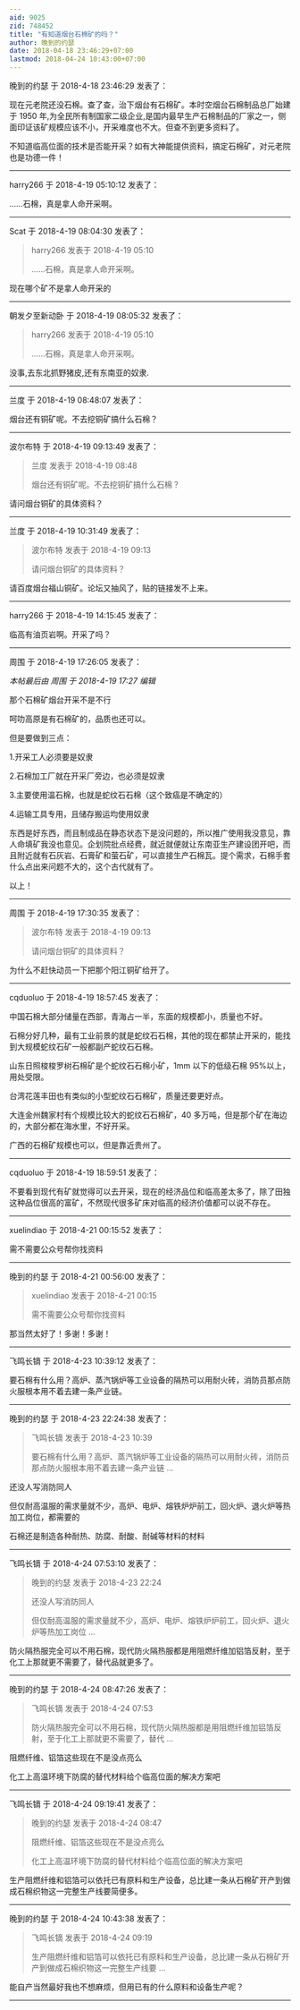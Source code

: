 ```yaml
---
aid: 9025
zid: 748452
title: "有知道烟台石棉矿的吗？"
author: 晚到的约瑟
date: 2018-04-18 23:46:29+07:00
lastmod: 2018-04-24 10:43:00+07:00
---
```


晚到的约瑟 于 2018-4-18 23:46:29 发表了：

现在元老院还没石棉。查了查，治下烟台有石棉矿。本时空烟台石棉制品总厂始建于 1950 年,为全民所有制国家二级企业,是国内最早生产石棉制品的厂家之一，侧面印证该矿规模应该不小，开采难度也不大。但查不到更多资料了。

不知道临高位面的技术是否能开采？如有大神能提供资料，搞定石棉矿，对元老院也是功德一件！

---

harry266 于 2018-4-19 05:10:12 发表了：

……石棉，真是拿人命开采啊。

---

Scat 于 2018-4-19 08:04:30 发表了：

> harry266 发表于 2018-4-19 05:10
>
> ……石棉，真是拿人命开采啊。

现在哪个矿不是拿人命开采的

---

朝发夕至新动卧 于 2018-4-19 08:05:32 发表了：

> harry266 发表于 2018-4-19 05:10
>
> ……石棉，真是拿人命开采啊。

没事,去东北抓野猪皮,还有东南亚的奴隶.

---

兰度 于 2018-4-19 08:48:07 发表了：

烟台还有铜矿呢。不去挖铜矿搞什么石棉？

---

波尔布特 于 2018-4-19 09:13:49 发表了：

> 兰度 发表于 2018-4-19 08:48
>
> 烟台还有铜矿呢。不去挖铜矿搞什么石棉？

请问烟台铜矿的具体资料？

---

兰度 于 2018-4-19 10:31:49 发表了：

> 波尔布特 发表于 2018-4-19 09:13
>
> 请问烟台铜矿的具体资料？

请百度烟台福山铜矿。论坛又抽风了，贴的链接发不上来。

---

harry266 于 2018-4-19 14:15:45 发表了：

临高有油页岩啊。开采了吗？

---

周围 于 2018-4-19 17:26:05 发表了：

_本帖最后由 周围 于 2018-4-19 17:27 编辑_

那个石棉矿烟台开采不是不行

呵叻高原是有石棉矿的，品质也还可以。

但是要做到三点：

1.开采工人必须要是奴隶

2.石棉加工厂就在开采厂旁边，也必须是奴隶

3.主要使用温石棉，也就是蛇纹石石棉（这个致癌是不确定的）

4.运输工具专用，且储存搬运均使用奴隶

东西是好东西，而且制成品在静态状态下是没问题的，所以推广使用我没意见，靠人命填矿我没也意见。企划院批点经费，就近就便就让东南亚生产建设团开吧，而且附近就有石灰岩、石膏矿和萤石矿，可以直接生产石棉瓦。提个需求，石棉手套什么点出来问题不大的，这个古代就有了。

以上！

---

周围 于 2018-4-19 17:30:35 发表了：

> 波尔布特 发表于 2018-4-19 09:13
>
> 请问烟台铜矿的具体资料？

为什么不赶快动员一下把那个阳江铜矿给开了。

---

cqduoluo 于 2018-4-19 18:57:45 发表了：

中国石棉大部分储量在西部，青海占一半，东面的规模都小，质量也不好。

石棉分好几种，最有工业前景的就是蛇纹石石棉，其他的现在都禁止开采的，能找到大规模蛇纹石矿一般都副产蛇纹石石棉。

山东日照梭梭罗树石棉矿是个蛇纹石石棉小矿，1mm 以下的低级石棉 95%以上，用处受限。

台湾花莲丰田也有类似的小型蛇纹石石棉矿，质量还要更好点。

大连金州魏家村有个规模比较大的蛇纹石石棉矿，40 多万吨，但是那个矿在海边的，大部分都在海水里，不好开采。

广西的石棉矿规模也可以，但是靠近贵州了。

---

cqduoluo 于 2018-4-19 18:59:51 发表了：

不要看到现代有矿就觉得可以去开采，现在的经济品位和临高差太多了，除了田独这种品位很高的富矿，不然现代很多矿床对临高的经济价值都可以说不存在。

---

xuelindiao 于 2018-4-21 00:15:52 发表了：

需不需要公众号帮你找资料

---

晚到的约瑟 于 2018-4-21 00:56:00 发表了：

> xuelindiao 发表于 2018-4-21 00:15
>
> 需不需要公众号帮你找资料

那当然太好了！多谢！多谢！

---

飞鸣长镝 于 2018-4-23 10:39:12 发表了：

要石棉有什么用？高炉、蒸汽锅炉等工业设备的隔热可以用耐火砖，消防员那点防火服根本用不着去建一条产业链。

---

晚到的约瑟 于 2018-4-23 22:24:38 发表了：

> 飞鸣长镝 发表于 2018-4-23 10:39
>
> 要石棉有什么用？高炉、蒸汽锅炉等工业设备的隔热可以用耐火砖，消防员那点防火服根本用不着去建一条产业链 ...

还没人写消防同人

但仅耐高温服的需求量就不少，高炉、电炉、熔铁炉炉前工，回火炉、退火炉等热加工岗位，都需要的

石棉还是制造各种耐热、防腐、耐酸、耐碱等材料的材料

---

飞鸣长镝 于 2018-4-24 07:53:10 发表了：

> 晚到的约瑟 发表于 2018-4-23 22:24
>
> 还没人写消防同人
>
> 但仅耐高温服的需求量就不少，高炉、电炉、熔铁炉炉前工，回火炉、退火炉等热加工岗位 ...

防火隔热服完全可以不用石棉，现代防火隔热服都是用阻燃纤维加铝箔反射，至于化工上那就更不需要了，替代品就更多了。

---

晚到的约瑟 于 2018-4-24 08:47:26 发表了：

> 飞鸣长镝 发表于 2018-4-24 07:53
>
> 防火隔热服完全可以不用石棉，现代防火隔热服都是用阻燃纤维加铝箔反射，至于化工上那就更不需要了，替代 ...

阻燃纤维、铝箔这些现在不是没点亮么

化工上高温环境下防腐的替代材料给个临高位面的解决方案吧

---

飞鸣长镝 于 2018-4-24 09:19:41 发表了：

> 晚到的约瑟 发表于 2018-4-24 08:47
>
> 阻燃纤维、铝箔这些现在不是没点亮么
>
> 化工上高温环境下防腐的替代材料给个临高位面的解决方案吧

生产阻燃纤维和铝箔可以依托已有原料和生产设备，总比建一条从石棉矿开产到做成石棉织物这一完整生产线要简便多。

---

晚到的约瑟 于 2018-4-24 10:43:38 发表了：

> 飞鸣长镝 发表于 2018-4-24 09:19
>
> 生产阻燃纤维和铝箔可以依托已有原料和生产设备，总比建一条从石棉矿开产到做成石棉织物这一完整生产线要 ...

能自产当然最好我也不想麻烦，但用已有的什么原料和设备生产呢？

---
